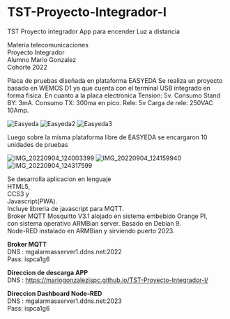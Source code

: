 # TST-Proyecto-Integrador-I
TST Proyecto integrador App para encender Luz a distancia 

Materia telecomunicaciones <br>
Proyecto Integrador <br>
Alumno Mario Gonzalez <br>
Cohorte 2022 <br>


Placa de pruebas diseñada en plataforma EASYEDA
Se realiza un proyecto basado en WEMOS D1 ya que cuenta con el terminal USB
integrado en forma fisica.
En cuanto a la placa electronica 
Tension: 5v. 
Consumo Stand BY: 3mA.
Consumo TX: 300ma en pico.
Rele: 5v 
Carga de rele: 250VAC 10Amp.



![Easyeda](https://user-images.githubusercontent.com/76626141/188323513-6de5e18f-78e3-46ca-a5f9-253e5ea65d01.png)
![Easyeda2](https://user-images.githubusercontent.com/76626141/188323522-2088aa64-e826-4d5a-bbdd-ce78a25ae0f4.png)
![Easyeda3](https://user-images.githubusercontent.com/76626141/188323530-07b5e83c-a7ce-40ee-865e-3ac3f5956e0e.png)

Luego sobre la misma plataforma libre de EASYEDA se encargaron 10 unidades de pruebas

![IMG_20220904_124003399](https://user-images.githubusercontent.com/76626141/188323555-a2d18f83-e3ee-487e-b614-d2750ca6aac5.jpg)
![IMG_20220904_124159940](https://user-images.githubusercontent.com/76626141/188323558-321afaa0-e08b-4492-b1d9-8e7169a50fec.jpg)
![IMG_20220904_124317599](https://user-images.githubusercontent.com/76626141/188323560-80262c6f-be19-4eac-a52e-69c4fee25a11.jpg)







Se desarrolla aplicacion en lenguaje <br>
HTML5, <br>
CCS3 y <br>
Javascript(PWA).<br>
Incluye libreria de javascript para MQTT.<br>
Broker MQTT Mosquitto V3.1 alojado en sistema embebido Orange PI,<br>
con sistema operativo ARMBian server. Basado en Debian 9.<br>
Node-RED instalado en ARMBian y sirviendo puerto 2023.<br>

<strong>Broker MQTT</strong> <br>
DNS : mgalarmasserver1.ddns.net:2022 <br>
Pass: ispca1g6<br>

<strong>Direccion de descarga APP</strong> <br>
DNS : https://mariogonzalezispc.github.io/TST-Proyecto-Integrador-I/ <br>

<strong>Direccion Dashboard Node-RED</strong> <br>
DNS : mgalarmasserver1.ddns.net:2023 <br>
Pass: ispca1g6<br>

